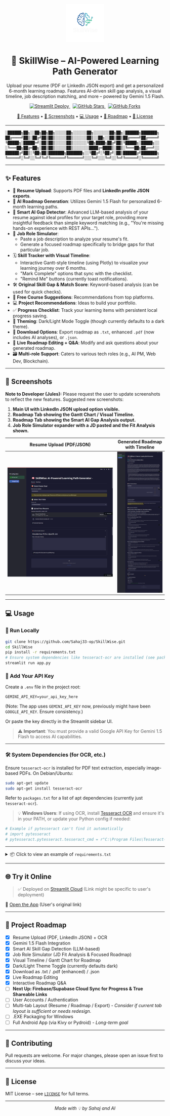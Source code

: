 <p align="center">
  <img src="logo.png" width="120" alt="SkillWise Logo"/>
</p>

<h1 align="center">
  🧠 SkillWise – AI-Powered Learning Path Generator
</h1>

<p align="center">
  Upload your resume (PDF or LinkedIn JSON export) and get a personalized 6-month learning roadmap. Features AI-driven skill gap analysis, a visual timeline, job description matching, and more – powered by Gemini 1.5 Flash.
</p>

<p align="center">
  <a href="https://skillwise-sahaj33.streamlit.app/" target="_blank">
    <img src="https://img.shields.io/badge/Deployed%20on-Streamlit-ff4b4b?logo=streamlit" alt="Streamlit Deploy">
  </a>
  &nbsp;
  <a href="https://github.com/Sahaj33-op/SkillWise/stargazers">
    <img src="https://img.shields.io/github/stars/Sahaj33-op/SkillWise?style=social" alt="GitHub Stars">
  </a>
  &nbsp;
  <a href="https://github.com/Sahaj33-op/SkillWise/network/members">
    <img src="https://img.shields.io/github/forks/Sahaj33-op/SkillWise?style=social" alt="GitHub Forks">
  </a>
</p>

<p align="center">
  <a href="#-features">🚀 Features</a> •
  <a href="#-screenshots">📸 Screenshots</a> •
  <a href="#-usage">💻 Usage</a> •
  <a href="#-roadmap">🧰 Roadmap</a> •
  <a href="#-license">📜 License</a>
</p>

---

```
░██████╗██╗░░██╗██╗██╗░░░░░██╗░░░░░░██╗░░░░░░░██╗██╗░██████╗███████╗
██╔════╝██║░██╔╝██║██║░░░░░██║░░░░░░██║░░██╗░░██║██║██╔════╝██╔════╝
╚█████╗░█████═╝░██║██║░░░░░██║░░░░░░╚██╗████╗██╔╝██║╚█████╗░█████╗░░
░╚═══██╗██╔═██╗░██║██║░░░░░██║░░░░░░░████╔═████║░██║░╚═══██╗██╔══╝░░
██████╔╝██║░╚██╗██║███████╗███████╗░░╚██╔╝░╚██╔╝░██║██████╔╝███████╗
╚═════╝░╚═╝░░╚═╝╚═╝╚══════╝╚══════╝░░░╚═╝░░░╚═╝░░╚═╝╚═════╝░╚══════╝
```
---


## ✨ Features

- 📄 **Resume Upload**: Supports PDF files and **LinkedIn profile JSON exports**.
- 🧠 **AI Roadmap Generation**: Utilizes Gemini 1.5 Flash for personalized 6-month learning paths.
- 🎯 **Smart AI Gap Detector**: Advanced LLM-based analysis of your resume against ideal profiles for your target role, providing more insightful feedback than simple keyword matching (e.g., "You're missing hands-on experience with REST APIs...").
- 💼 **Job Role Simulator**:
    - Paste a job description to analyze your resume's fit.
    - Generate a focused roadmap specifically to bridge gaps for that particular job.
- 🗓️ **Skill Tracker with Visual Timeline**:
    - Interactive Gantt-style timeline (using Plotly) to visualize your learning journey over 6 months.
    - "Mark Complete" options that sync with the checklist.
    - "Remind Me" buttons (currently toast notifications).
- 🛠️ **Original Skill Gap & Match Score**: Keyword-based analysis (can be used for quick checks).
- 📝 **Free Course Suggestions**: Recommendations from top platforms.
- 💻 **Project Recommendations**: Ideas to build your portfolio.
- ✅ **Progress Checklist**: Track your learning items with persistent local progress saving.
- 🎨 **Theming**: Dark/Light Mode Toggle (though currently defaults to a dark theme).
- 📂 **Download Options**: Export roadmap as `.txt`, enhanced `.pdf` (now includes AI analyses), or `.json`.
- 🔄 **Live Roadmap Editing + Q&A**: Modify and ask questions about your generated roadmap.
- 🗃️ **Multi-role Support**: Caters to various tech roles (e.g., AI PM, Web Dev, Blockchain).

---

## 📸 Screenshots

**Note to Developer (Jules):** Please request the user to update screenshots to reflect the new features. Suggested new screenshots:
1.  **Main UI with LinkedIn JSON upload option visible.**
2.  **Roadmap Tab showing the Gantt Chart / Visual Timeline.**
3.  **Roadmap Tab showing the Smart AI Gap Analysis output.**
4.  **Job Role Simulator expander with a JD pasted and the Fit Analysis shown.**

| Resume Upload (PDF/JSON) | Generated Roadmap with Timeline |
|--------------------------|---------------------------------|
| <img src="screenshots/upload.png" alt="Resume Upload" width="100%"/>| <img src="screenshots/roadmap.png" alt="Roadmap" width="100%"/>

---

## 💻 Usage

### 🔧 Run Locally

```bash
git clone https://github.com/Sahaj33-op/SkillWise.git
cd SkillWise
pip install -r requirements.txt
# Ensure system dependencies like tesseract-ocr are installed (see packages.txt or below)
streamlit run app.py
```

### 🔐 Add Your API Key

Create a `.env` file in the project root:

```env
GEMINI_API_KEY=your_api_key_here
```
(Note: The app uses `GEMINI_API_KEY` now, previously might have been `GOOGLE_API_KEY`. Ensure consistency.)

Or paste the key directly in the Streamlit sidebar UI.

> ⚠️ **Important**: You must provide a valid Google API Key for Gemini 1.5 Flash to access AI capabilities.

---

### 🛠️ System Dependencies (for OCR, etc.)

Ensure `tesseract-ocr` is installed for PDF text extraction, especially image-based PDFs.
On Debian/Ubuntu:
```bash
sudo apt-get update
sudo apt-get install tesseract-ocr
```
Refer to `packages.txt` for a list of apt dependencies (currently just `tesseract-ocr`).

> 💡 **Windows Users**: If using OCR, install [Tesseract OCR](https://github.com/UB-Mannheim/tesseract/wiki) and ensure it's in your PATH, or update your Python config if needed:
```python
# Example if pytesseract can't find it automatically
# import pytesseract
# pytesseract.pytesseract.tesseract_cmd = r"C:\Program Files\Tesseract-OCR\tesseract.exe"
```

---

<details>
<summary>📦 Click to view an example of <code>requirements.txt</code></summary>

```
streamlit>=1.32.0
PyMuPDF>=1.23.8
google-generativeai>=0.3.2
pytesseract>=0.3.10
Pillow>=10.2.0
reportlab>=4.1.0
nltk>=3.8.1
python-dotenv>=1.0.1
plotly # For Gantt charts
pandas # Dependency for Plotly in this use case
```
(Ensure your `requirements.txt` file is up-to-date with these.)
</details>

---

## 🌐 Try it Online

> ✅ Deployed on [Streamlit Cloud](https://streamlit.io/cloud) (Link might be specific to user's deployment)

🔗 [Open the App](https://skillwise-sahaj33.streamlit.app/) (User's original link)

---

## 🧰 Project Roadmap

- [x] Resume Upload (PDF, LinkedIn JSON) + OCR
- [x] Gemini 1.5 Flash Integration
- [x] Smart AI Skill Gap Detection (LLM-based)
- [x] Job Role Simulator (JD Fit Analysis & Focused Roadmap)
- [x] Visual Timeline / Gantt Chart for Roadmap
- [x] Dark/Light Theme Toggle (currently defaults dark)
- [x] Download as .txt / .pdf (enhanced) / .json
- [x] Live Roadmap Editing
- [x] Interactive Roadmap Q&A
- [ ] **Next Up: Firebase/Supabase Cloud Sync for Progress & True Shareable Links**
- [ ] User Accounts / Authentication
- [ ] Multi-tab Layout (Resume / Roadmap / Export) - *Consider if current tab layout is sufficient or needs redesign.*
- [ ] .EXE Packaging for Windows
- [ ] Full Android App (via Kivy or Pydroid) - *Long-term goal*

---

## 🤝 Contributing

Pull requests are welcome. For major changes, please open an issue first to discuss your ideas.

---

## 📜 License

MIT License – see [`LICENSE`](LICENSE) for full terms.

---

<p align="center"><i>Made with 💡 by Sahaj and AI</i></p>
